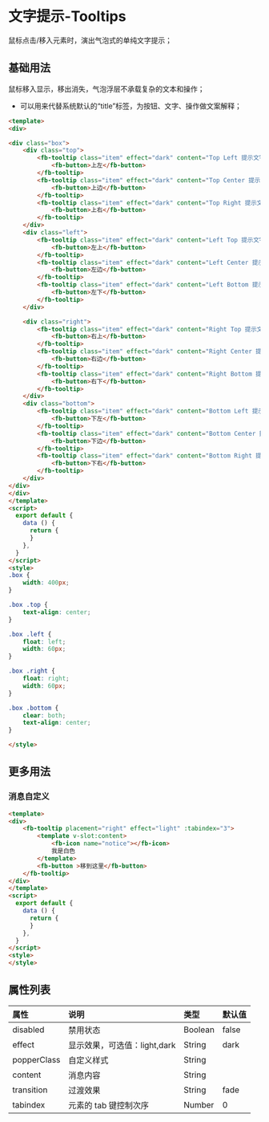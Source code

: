 [comment]: <> (fb-docs: docsify/fb-ui/04/tooltip/README.md)

# 文字提示-Tooltips
鼠标点击/移入元素时，演出气泡式的单纯文字提示；

## 基础用法

鼠标移入显示，移出消失，气泡浮层不承载复杂的文本和操作；
- 可以用来代替系统默认的“title”标签，为按钮、文字、操作做文案解释；

```html run {title:'示例演示'}
<template>
<div>

<div class="box">
	<div class="top">
		<fb-tooltip class="item" effect="dark" content="Top Left 提示文字" placement="top-start">
			<fb-button>上左</fb-button>
		</fb-tooltip>
		<fb-tooltip class="item" effect="dark" content="Top Center 提示文字" placement="top">
			<fb-button>上边</fb-button>
		</fb-tooltip>
		<fb-tooltip class="item" effect="dark" content="Top Right 提示文字" placement="top-end">
			<fb-button>上右</fb-button>
		</fb-tooltip>
	</div>
	<div class="left">
		<fb-tooltip class="item" effect="dark" content="Left Top 提示文字" placement="left-start">
			<fb-button>左上</fb-button>
		</fb-tooltip>
		<fb-tooltip class="item" effect="dark" content="Left Center 提示文字" placement="left">
			<fb-button>左边</fb-button>
		</fb-tooltip>
		<fb-tooltip class="item" effect="dark" content="Left Bottom 提示文字" placement="left-end">
			<fb-button>左下</fb-button>
		</fb-tooltip>
	</div>

	<div class="right">
		<fb-tooltip class="item" effect="dark" content="Right Top 提示文字" placement="right-start">
			<fb-button>右上</fb-button>
		</fb-tooltip>
		<fb-tooltip class="item" effect="dark" content="Right Center 提示文字" placement="right">
			<fb-button>右边</fb-button>
		</fb-tooltip>
		<fb-tooltip class="item" effect="dark" content="Right Bottom 提示文字" placement="right-end">
			<fb-button>右下</fb-button>
		</fb-tooltip>
	</div>
	<div class="bottom">
		<fb-tooltip class="item" effect="dark" content="Bottom Left 提示文字" placement="bottom-start">
			<fb-button>下左</fb-button>
		</fb-tooltip>
		<fb-tooltip class="item" effect="dark" content="Bottom Center 提示文字" placement="bottom">
			<fb-button>下边</fb-button>
		</fb-tooltip>
		<fb-tooltip class="item" effect="dark" content="Bottom Right 提示文字" placement="bottom-end">
			<fb-button>下右</fb-button>
		</fb-tooltip>
	</div>
</div>
</div>
</template>
<script>
  export default {
    data () {
      return {
      }
    },
  }
</script>
<style>
.box {
    width: 400px;
}

.box .top {
    text-align: center;
}

.box .left {
    float: left;
    width: 60px;
}

.box .right {
    float: right;
    width: 60px;
}

.box .bottom {
    clear: both;
    text-align: center;
}

</style>
```

## 更多用法

### 消息自定义

```html run {title:'示例演示'}
<template>
<div>
	<fb-tooltip placement="right" effect="light" :tabindex="3">
		<template v-slot:content>
			<fb-icon name="notice"></fb-icon>
			我是白色
		</template>
		<fb-button >移到这里</fb-button>
	</fb-tooltip>
</div>
</template>
<script>
  export default {
    data () {
      return {
      }
    },
  }
</script>
<style>
</style>
```

## 属性列表

| 属性 | 说明 | 类型 | 默认值 |
|:-----|:----|:-----|:-------|
| disabled | 禁用状态 | Boolean | false
| effect | 显示效果，可选值：light,dark | String | dark
| popperClass | 自定义样式 | String |
| content | 消息内容| String |
| transition | 过渡效果 | String | fade
| tabindex | 元素的 tab 键控制次序 | Number | 0
